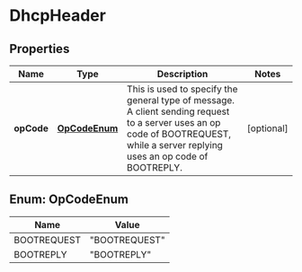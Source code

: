 # DhcpHeader

## Properties
Name | Type | Description | Notes
------------ | ------------- | ------------- | -------------
**opCode** | [**OpCodeEnum**](#OpCodeEnum) | This is used to specify the general type of message. A client sending request to a server uses an op code of BOOTREQUEST, while a server replying uses an op code of BOOTREPLY. |  [optional]

<a name="OpCodeEnum"></a>
## Enum: OpCodeEnum
Name | Value
---- | -----
BOOTREQUEST | &quot;BOOTREQUEST&quot;
BOOTREPLY | &quot;BOOTREPLY&quot;
